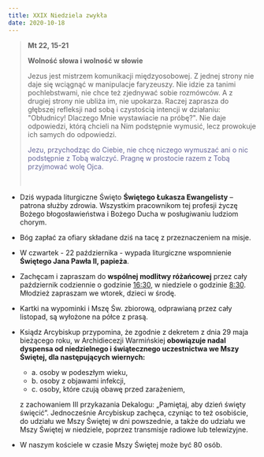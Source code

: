 ```yaml
---
title: XXIX Niedziela zwykła
date: 2020-10-18
---
```


> **Mt 22, 15-21**
>
> **Wolność słowa i wolność w słowie**
>
> Jezus jest mistrzem komunikacji międzyosobowej. Z jednej strony nie daje się wciągnąć w manipulacje faryzeuszy. Nie idzie za tanimi pochlebstwami, nie chce też zjednywać sobie rozmówców. A z drugiej strony nie ubliża im, nie upokarza. Raczej zaprasza do głębszej refleksji nad sobą i czystością intencji w działaniu: "Obłudnicy! Dlaczego Mnie wystawiacie na próbę?". Nie daje odpowiedzi, którą chcieli na Nim podstępnie wymusić, lecz prowokuje ich samych do odpowiedzi.
>
> <span style="color: #666699;">Jezu, przychodząc do Ciebie, nie chcę niczego wymuszać ani o nic podstępnie z Tobą walczyć. Pragnę w prostocie razem z Tobą przyjmować wolę Ojca. </span>
>
> &nbsp;

- Dziś wypada liturgiczne Święto **Świętego Łukasza Ewangelisty** – patrona służby zdrowia. Wszystkim pracownikom tej profesji życzę Bożego błogosławieństwa i Bożego Ducha w posługiwaniu ludziom chorym.
- Bóg zapłać za ofiary składane dziś na tacę z przeznaczeniem na misje.
- W czwartek - 22 października - wypada liturgiczne wspomnienie **Świętego Jana Pawła II, papieża**.
- Zachęcam i zapraszam do **wspólnej modlitwy różańcowej** przez cały październik codziennie o godzinie <u>16:30</u>, w niedziele o godzinie <u>8:30</u>. Młodzież zapraszam we wtorek, dzieci w środę.
- Kartki na wypominki i Mszę Św. zbiorową, odprawianą przez cały listopad, są wyłożone na półce z prasą.
- Ksiądz Arcybiskup przypomina, że zgodnie z dekretem z dnia 29 maja bieżącego roku, w Archidiecezji Warmińskiej **obowiązuje nadal dyspensa od niedzielnego i świątecznego uczestnictwa we Mszy Świętej, dla następujących wiernych:**
  - a. osoby w podeszłym wieku,
  - b. osoby z objawami infekcji,
  - c. osoby, które czują obawę przed zarażeniem,

  z zachowaniem III przykazania Dekalogu: „Pamiętaj, aby dzień święty święcić”.
  Jednocześnie Arcybiskup zachęca, czyniąc to też osobiście, do udziału we Mszy Świętej w dni powszednie, a także do udziału we Mszy Świętej w niedziele, poprzez transmisje radiowe lub telewizyjne.

- W naszym kościele w czasie Mszy Świętej może być 80 osób.

